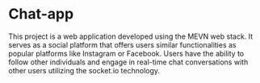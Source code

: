 # Chat-app
This project is a web application developed using the MEVN web stack. It serves as a social platform that offers users similar functionalities as popular platforms like Instagram or Facebook. Users have the ability to follow other individuals and engage in real-time chat conversations with other users utilizing the socket.io technology.
 
